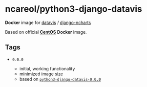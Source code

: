 # ncareol/python3-django-datavis

**Docker** image for [datavis](https://github.com/ncareol/eol-django-datavis) / [django-ncharts](https://github.com/ncareol/django-ncharts/)

Based on official [**CentOS**](https://hub.docker.com/_/centos/) **Docker** image.

## Tags

- `0.0.0`

  - initial, working functionality
  - minimized image size
  - based on [`python3-django-datavis-0.0.0`](https://github.com/ncareol/docker-library/releases/tag/python3-django-datavis-0.0.0)
